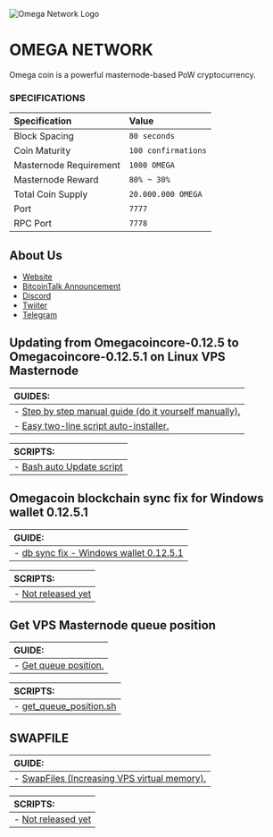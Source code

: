 
![](https://i.imgur.com/jMNyorX.png "Omega Network Logo") 

# OMEGA NETWORK

Omega coin is a powerful masternode-based PoW cryptocurrency.

### SPECIFICATIONS
| Specification | Value |
|:-----------|:-----------|
| Block Spacing | `80 seconds` |
| Coin Maturity | `100 confirmations` |
| Masternode Requirement | `1000 OMEGA` |
| Masternode Reward | `80% ~ 30%` |
| Total Coin Supply | `20.000.000 OMEGA` |
| Port | `7777` |
| RPC Port | `7778` |


## About Us
- [Website](http://omegacoin.network)
- [BitcoinTalk Announcement](https://bitcointalk.org/index.php?topic=2957981)
- [Discord](https://discord.gg/5Yk4Umb)
- [Twiiter](https://twitter.com/Omega_Crypto)
- [Telegram](https://t.me/joinchat/H_heNRC8Nw1L26so_Uxkkg)


## Updating from Omegacoincore-0.12.5 to Omegacoincore-0.12.5.1 on Linux VPS Masternode

| **GUIDES:** |
|:-----------|
| - [Step by step manual guide (do it yourself manually).](https://github.com/Natizyskunk/omegacoin/blob/master/contrib/masternodes-updates/Omega_Update_Guide_VPS_v1.md) |
| - [Easy two-line script auto-installer.](https://github.com/Natizyskunk/omegacoin/blob/master/contrib/masternodes-updates/Omega_Update_Guide_VPS_v2.md)| 

| **SCRIPTS:** |
|:-----------|
| - [Bash auto Update script](https://github.com/Natizyskunk/omegacoin/blob/master/contrib/masternodes-updates/Omega_Update_VPS.sh) |


## Omegacoin blockchain sync fix for Windows wallet 0.12.5.1
| **GUIDE:** |
|:-----------|
| - [db sync fix - Windows wallet 0.12.5.1](https://github.com/Natizyskunk/omegacoin/blob/master/contrib/masternodes-updates/db_sync_fix_Windows_wallet_0.12.5.1.md) |

| **SCRIPTS:** |
|:-----------|
| - [Not released yet](https://#) |


## Get VPS Masternode queue position

| **GUIDE:** |
|:-----------|
| - [Get queue position.](https://github.com/Natizyskunk/omegacoin/blob/master/contrib/masternodes-updates/get_queue_position_guide.md) |

| **SCRIPTS:** |
|:-----------|
| - [get_queue_position.sh](https://github.com/Natizyskunk/omegacoin/blob/master/contrib/masternodes-updates/get_queue_position.sh) |


## SWAPFILE

| **GUIDE:** |
|:-----------|
| - [SwapFiles (Increasing VPS virtual memory).](https://github.com/Natizyskunk/omegacoin/blob/master/contrib/masternodes-updates/swapfile_vps_virtual_mem_increase.md) |

| **SCRIPTS:** |
|:-----------|
| - [Not released yet](https://#) |
